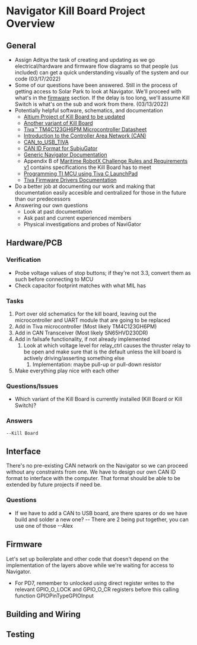 # Navigator Kill Board Project Overview

## General
* Assign Aditya the task of creating and updating as we go electrical/hardware and firmware flow diagrams so that people (us included) can get a quick understanding visually of the system and our code (03/17/2022) 
* Some of our questions have been answered. Still in the process of getting access to Solar Park to look at Navigator. We'll proceed with what's in the [firmware](https://github.com/uf-mil-electrical/Navigator_Kill_Board/edit/master/Project%20Overview.md#firmware) section. If the delay is too long, we'll assume Kill Switch is what's on the sub and work from there. (03/13/2022)
* Potentially helpful software, schematics, and documentation
	* [Altium Project of Kill Board to be updated](https://github.com/uf-mil-electrical/SVN-Legacy/tree/master/Navigator%20SVN/Current%20Projects/Kill%20Board)
	* [Another variant of Kill Board](https://github.com/uf-mil-electrical/SVN-Legacy/tree/master/Navigator%20SVN/Current%20Projects/Kill%20Switch)
	* [Tiva™ TM4C123GH6PM Microcontroller Datasheet](https://www.ti.com/lit/gpn/tm4c123gh6pm)
	* [Introduction to the Controller Area Network (CAN)](https://www.ti.com/lit/an/sloa101b/sloa101b.pdf)
	* [CAN_to_USB_TIVA](https://github.com/uf-mil-electrical/SVN-Legacy/tree/master/Navigator%20SVN/Current%20Projects/CAN_to_USB_TIVA)
	* [CAN ID Format for SubjuGator](https://github.com/uf-mil-electrical/SVN-Legacy/blob/master/Subjugator%20SVN/Firmware/CAN%20ID%20Groups.xlsx)	
	* [Generic Navigator Documentation](https://github.com/uf-mil-electrical/NaviGator-Wiring-Documentaion)
	* Appendix B of [Maritime RobotX Challenge Rules and Requirements v1](https://robonation.org/app/uploads/sites/2/2021/06/2022-Maritime-RobotX-Challenge-Rules-and-Requirements-v1.0.pdf) contains specifications the Kill Board has to meet
	* [Programming TI MCU using Tiva C LaunchPad](https://publiclab.org/notes/JSummers/12-29-2018/programming-texas-instruments-microcontrollers-using-the-tiva-c-launchpad)
	* [Tiva Firmware Drivers Documentation](https://ume.gatech.edu/mechatronics_lab/LabMaterials/6_TivaWare_Peripheral_Driver_Library_User_Guide_Rev2.1.1.71.pdf)
* Do a better job at documenting our work and making that documentation easily accesible and centralized for those in the future than our predecessors 
* Answering our own questions
	* Look at past documentation
	* Ask past and current experienced members
	* Physical investigations and probes of NaviGator

## Hardware/PCB
### Verification
* Probe voltage values of stop buttons; if they're not 3.3, convert them as such before connecting to MCU
* Check capacitor footprint matches with what MIL has
### Tasks
1. Port over old schematics for the kill board, leaving out the microcontroller and UART module that are going to be replaced
2. Add in Tiva microcontroller (Most likely TM4C123GH6PM)
3. Add in CAN Transceiver (Most likely SN65HVD230DR)
4. Add in failsafe functionality, if not already implemented
	1. Look at which voltage level for relay_ctrl causes the thruster relay to be open and make sure that is the default unless the kill board is actively driving/asserting something else
		1. Implementation: maybe pull-up or pull-down resistor
5. Make everything play nice with each other

### Questions/Issues
* Which variant of the Kill Board is currently installed (Kill Board or Kill Switch)? 
### Answers
	--Kill Board 

## Interface
There's no pre-existing CAN network on the Navigator so we can proceed without any constraints from one. We have to design our own CAN ID format to interface with the computer. That format should be able to be extended by future projects if need be. 
	
### Questions
* If we have to add a CAN to USB board, are there spares or do we have build and solder a new one?
		-- There are 2 being put together, you can use one of those --Alex 

## Firmware
Let's set up boilerplate and other code that doesn't depend on the implementation of the layers above while we're waiting for access to Navigator.
* For PD7, remember to unlocked using direct register writes to the relevant GPIO_O_LOCK and GPIO_O_CR registers before this calling function GPIOPinTypeGPIOInput
## Building and Wiring

## Testing
